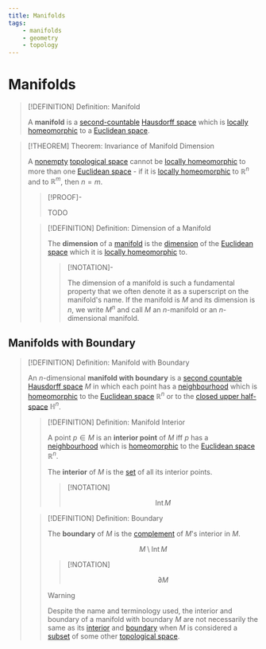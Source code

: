 ```yaml
---
title: Manifolds
tags:
    - manifolds
    - geometry
    - topology
---
```


# Manifolds

>[!DEFINITION] Definition: Manifold
>
>A **manifold** is a [second-countable](../../Topology/Bases/Second-Countability%20Axiom.md) [Hausdorff space](../../Topology/Hausdorff%20Spaces.md) which is [locally homeomorphic](../../Topology/Continuity/Homeomorphisms/Locally%20Homeomorphic%20Spaces.md) to a [Euclidean space](../../Analysis/Real%20Analysis/The%20Topology%20of%20Euclidean%20Space.md).
>

>[!THEOREM] Theorem: Invariance of Manifold Dimension
>
>A [nonempty](../../Set%20Theory/Sets.md) [topological space](../../Topology/Topological%20Spaces.md) cannot be [locally homeomorphic](../../Topology/Continuity/Homeomorphisms/Locally%20Homeomorphic%20Spaces.md) to more than one [Euclidean space](../../Analysis/Real%20Analysis/The%20Topology%20of%20Euclidean%20Space.md) - if it is [locally homeomorphic](../../Topology/Continuity/Homeomorphisms/Locally%20Homeomorphic%20Spaces.md) to $\mathbb{R}^n$ and to $\mathbb{R}^m$, then $n = m$.
>
>>[!PROOF]-
>>
>>TODO
>>
>
>>[!DEFINITION] Definition: Dimension of a Manifold
>>
>>The **dimension** of a [manifold](Manifolds.md) is the [dimension](../../Algebra/Linear%20Algebra/Vector%20Spaces/Bases/Dimension.md) of the [Euclidean space](../../Analysis/Real%20Analysis/The%20Topology%20of%20Euclidean%20Space.md) which it is [locally homeomorphic](../../Topology/Continuity/Homeomorphisms/Locally%20Homeomorphic%20Spaces.md) to.
>>
>>>[!NOTATION]-
>>>
>>> The dimension of a manifold is such a fundamental property that we often denote it as a superscript on the manifold's name. If the manifold is $M$ and its dimension is $n$, we write $M^n$ and call $M$ an $n$-manifold or an $n$-dimensional manifold.
>>>
>>
>

## Manifolds with Boundary

>[!DEFINITION] Definition: Manifold with Boundary
>
>An $n$-dimensional **manifold with boundary** is a [second countable](../../Topology/Bases/Second-Countability%20Axiom.md) [Hausdorff space](../../Topology/Hausdorff%20Spaces.md) $M$ in which each point has a [neighbourhood](../../Topology/Topological%20Spaces.md) which is [homeomorphic](../../Topology/Continuity/Homeomorphisms/Homeomorphic%20Spaces.md) to the [Euclidean space](../../Analysis/Real%20Analysis/The%20Topology%20of%20Euclidean%20Space.md) $\mathbb{R}^n$ or to the [closed upper half-space](../Euclidean%20Geometry/Euclidean%20Space/Half-Spaces.md) $\mathbb{H}^n$.
>
>>[!DEFINITION] Definition: Manifold Interior
>>
>>A point $p \in M$ is an **interior point** of $M$ iff $p$ has a [neighbourhood](../../Topology/Topological%20Spaces.md) which is [homeomorphic](../../Topology/Continuity/Homeomorphisms/Homeomorphic%20Spaces.md) to the [Euclidean space](../../Analysis/Real%20Analysis/The%20Topology%20of%20Euclidean%20Space.md) $\mathbb{R}^n$.
>>
>>The **interior** of $M$ is the [set](../../Set%20Theory/Sets.md) of all its interior points.
>>
>>>[!NOTATION]
>>>
>>>$$
>>>\operatorname{Int} M
>>>$$
>>>
>>
>
>>[!DEFINITION] Definition: Boundary
>>
>>The **boundary** of $M$ is the [complement](../../Set%20Theory/Complement.md) of $M$'s interior in $M$.
>>
>>$$
>>M \setminus \operatorname{Int} M
>>$$
>>
>>>[!NOTATION]
>>>
>>>$$
>>>\partial M
>>>$$
>>>
>>
>>>[!WARNING]
>>>
>>>Despite the name and terminology used, the interior and boundary of a manifold with boundary $M$ are not necessarily the same as its [interior](../../Topology/Interior,%20Boundary%20and%20Exterior.md) and [boundary](../../Topology/Interior,%20Boundary%20and%20Exterior.md) when $M$ is considered a [subset](../../Set%20Theory/Sets.md) of some other [topological space](../../Topology/Topological%20Spaces.md).
>>>
>>
>
